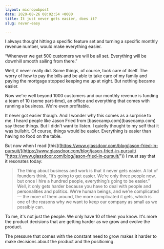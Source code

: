 ```yaml
---
layout: micropubpost
date: 2020-08-26 08:02:54 +0000
title: It just never gets easier, does it?
slug: never-easy

---
```

I always thought hitting a specific feature set and turning a specific monthly revenue number, would make everything easier. 

“Whenever we get 500 customers we will be all set. Everything will be downhill smooth sailing from there.”

Well, it never really did. Some things, of course, took care of itself. The worry of how to pay the bills and be able to take care of my family and paying the mortgage stopped keeping me up at night. But nothing became easier.

Now we're well beyond 1000 customers and our monthly revenue is funding a team of 10 (some part-time), an office and everything that comes with running a business. We're even profitable.

It never got easier though. And I wonder why this comes as a surprise to me. I heard people like Jason Fried from \[basecamp.com\](basecamp.com) say these things. But I didn't want to listen. I quietly thought to my self that it was bullshit. Of course, things would be easier. Everything is easier than having no food on the table.

But now when I read \[this\]([https://www.glassdoor.com/blog/jason-fried-in-pursuit/](https://www.glassdoor.com/blog/jason-fried-in-pursuit/ "https://www.glassdoor.com/blog/jason-fried-in-pursuit/")) I must say that it resonates today:

> The thing about business and work is that it never gets easier. A lot of founders think, “It’s going to get easier. We’re only three people now, but once I hire a hundred people, everything’s going to be easier.” Well, it only gets harder because you have to deal with people and personalities and politics. We’re human beings, and we’re complicated — the more of them around, the more complicated it gets, which is one of the reasons why we want to keep our company as small as we possibly can.

To me, it's not just the people. We only have 10 of them you know. It's more the product decisions that are getting harder as we grow and evolve the product.

The pressure that comes with the constant need to grow makes it harder to make decisions about the product and the positioning.